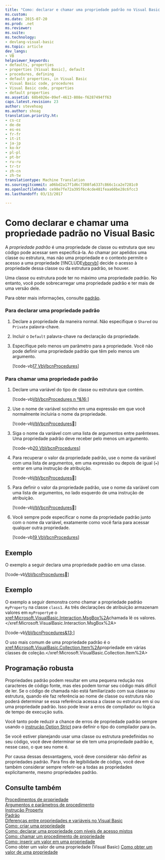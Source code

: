 ```yaml
---
title: "Como: declarar e chamar uma propriedade padrão no Visual Basic | Documentos do Microsoft"
ms.custom: 
ms.date: 2015-07-20
ms.prod: .net
ms.reviewer: 
ms.suite: 
ms.technology:
- devlang-visual-basic
ms.topic: article
dev_langs:
- VB
helpviewer_keywords:
- defaults, properties
- properties [Visual Basic], default
- procedures, defining
- default properties, in Visual Basic
- Visual Basic code, procedures
- Visual Basic code, properties
- default properties
ms.assetid: 68b4026e-09ef-4613-808e-f6287494ff63
caps.latest.revision: 23
author: stevehoag
ms.author: shoag
translation.priority.ht:
- cs-cz
- de-de
- es-es
- fr-fr
- it-it
- ja-jp
- ko-kr
- pl-pl
- pt-br
- ru-ru
- tr-tr
- zh-cn
- zh-tw
translationtype: Machine Translation
ms.sourcegitcommit: a06bd2a17f1d6c7308fa6337c866c1ca2e7281c0
ms.openlocfilehash: ce98e7fe72a395f6c4cde481feaa60be28c6fcc3
ms.lasthandoff: 03/13/2017

---
```

# <a name="how-to-declare-and-call-a-default-property-in-visual-basic"></a>Como declarar e chamar uma propriedade padrão no Visual Basic
A *propriedade padrão* é uma propriedade de classe ou estrutura que seu código pode acessar sem especificá-la. Ao chamar por apelidos uma classe ou estrutura, mas não uma propriedade e o contexto permite o acesso a uma propriedade [!INCLUDE[vbprvb](../../../../csharp/programming-guide/concepts/linq/includes/vbprvb_md.md)] decide o acesso à propriedade dessa classe ou da estrutura padrão, se houver.  
  
 Uma classe ou estrutura pode ter no máximo uma propriedade padrão. No entanto, você pode sobrecarregar uma propriedade padrão e ter mais de uma versão dele.  
  
 Para obter mais informações, consulte [padrão](../../../../visual-basic/language-reference/modifiers/default.md).  
  
### <a name="to-declare-a-default-property"></a>Para declarar uma propriedade padrão  
  
1.  Declare a propriedade da maneira normal. Não especifique o `Shared` ou `Private` palavra-chave.  
  
2.  Incluir o `Default` palavra-chave na declaração da propriedade.  
  
3.  Especifique pelo menos um parâmetro para a propriedade. Você não pode definir uma propriedade padrão que têm pelo menos um argumento.  
  
     [!code-vb[17 VbVbcnProcedures](./codesnippet/VisualBasic/how-to-declare-and-call-a-default-property_1.vb)]  
  
### <a name="to-call-a-default-property"></a>Para chamar uma propriedade padrão  
  
1.  Declare uma variável do tipo de classe ou estrutura que contém.  
  
     [!code-vb[VbVbcnProcedures n º&16;](./codesnippet/VisualBasic/how-to-declare-and-call-a-default-property_2.vb)]  
  
2.  Use o nome de variável sozinho em uma expressão em que você normalmente incluiria o nome da propriedade.  
  
     [!code-vb[VbVbcnProcedures&#21;](./codesnippet/VisualBasic/how-to-declare-and-call-a-default-property_3.vb)]  
  
3.  Siga o nome da variável com uma lista de argumentos entre parênteses. Uma propriedade padrão deve receber pelo menos um argumento.  
  
     [!code-vb[20 VbVbcnProcedures](./codesnippet/VisualBasic/how-to-declare-and-call-a-default-property_4.vb)]  
  
4.  Para recuperar o valor da propriedade padrão, use o nome da variável com uma lista de argumentos, em uma expressão ou depois de igual (`=`) entrar em uma instrução de atribuição.  
  
     [!code-vb[VbVbcnProcedures&#15;](./codesnippet/VisualBasic/how-to-declare-and-call-a-default-property_5.vb)]  
  
5.  Para definir o valor da propriedade padrão, use o nome da variável com uma lista de argumentos, no lado esquerdo de uma instrução de atribuição.  
  
     [!code-vb[VbVbcnProcedures&#14;](./codesnippet/VisualBasic/how-to-declare-and-call-a-default-property_6.vb)]  
  
6.  Você sempre pode especificar o nome da propriedade padrão junto com o nome da variável, exatamente como você faria para acessar qualquer outra propriedade.  
  
     [!code-vb[19 VbVbcnProcedures](./codesnippet/VisualBasic/how-to-declare-and-call-a-default-property_7.vb)]  
  
## <a name="example"></a>Exemplo  
 O exemplo a seguir declara uma propriedade padrão em uma classe.  
  
 [!code-vb[VbVbcnProcedures&#12;](./codesnippet/VisualBasic/how-to-declare-and-call-a-default-property_8.vb)]  
  
## <a name="example"></a>Exemplo  
 O exemplo a seguir demonstra como chamar a propriedade padrão `myProperty` na classe `class1`. As três declarações de atribuição armazenam valores em `myProperty`e o <xref:Microsoft.VisualBasic.Interaction.MsgBox%2A>chamada lê os valores.</xref:Microsoft.VisualBasic.Interaction.MsgBox%2A>  
  
 [!code-vb[VbVbcnProcedures&13;](./codesnippet/VisualBasic/how-to-declare-and-call-a-default-property_9.vb)]  
  
 O uso mais comum de uma propriedade padrão é o <xref:Microsoft.VisualBasic.Collection.Item%2A>propriedade em várias classes de coleção.</xref:Microsoft.VisualBasic.Collection.Item%2A>  
  
## <a name="robust-programming"></a>Programação robusta  
 Propriedades padrão podem resultar em uma pequena redução nos caracteres de código fonte, mas eles podem tornar seu código mais difícil de ler. Se o código de chamada não está familiarizado com sua classe ou estrutura, quando ele faz referência ao nome de classe ou estrutura não poderá determinar se essa referência acessa a classe ou estrutura em si ou uma propriedade padrão. Isso pode levar a erros de compilador ou lógica de tempo de execução sutis.  
  
 Você tanto pode reduzir a chance de erros de propriedade padrão sempre usando o [instrução Option Strict](../../../../visual-basic/language-reference/statements/option-strict-statement.md) para definir o tipo do compilador para `On`.  
  
 Se você estiver planejando usar uma classe ou estrutura predefinidas no seu código, você deve determinar se ele tem uma propriedade padrão e, nesse caso, o que seu nome é.  
  
 Por causa dessas desvantagens, você deve considerar não definir as propriedades padrão. Para fins de legibilidade de código, você deve também considerar sempre referir-se a todas as propriedades explicitamente, mesmo propriedades padrão.  
  
## <a name="see-also"></a>Consulte também  
 [Procedimentos de propriedade](./property-procedures.md)   
 [Argumentos e parâmetros de procedimento](./procedure-parameters-and-arguments.md)   
 [Instrução Property](../../../../visual-basic/language-reference/statements/property-statement.md)   
 [Padrão](../../../../visual-basic/language-reference/modifiers/default.md)   
 [Diferenças entre propriedades e variáveis no Visual Basic](./differences-between-properties-and-variables.md)   
 [Como: criar uma propriedade](./how-to-create-a-property.md)   
 [Como: declarar uma propriedade com níveis de acesso mistos](./how-to-declare-a-property-with-mixed-access-levels.md)   
 [Como: chamar um procedimento de propriedade](./how-to-call-a-property-procedure.md)   
 [Como: inserir um valor em uma propriedade](./how-to-put-a-value-in-a-property.md)   
Como obter um valor de uma propriedade (Visual Basic) [Como obter um valor de uma propriedade](./how-to-get-a-value-from-a-property.md)
